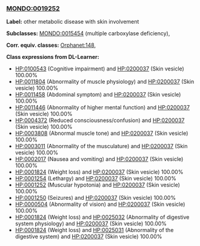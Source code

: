 
### [MONDO:0019252](http://purl.obolibrary.org/obo/MONDO_0019252)
**Label:** other metabolic disease with skin involvement

**Subclasses:** [MONDO:0015454](http://purl.obolibrary.org/obo/MONDO_0015454) (multiple carboxylase deficiency), 

**Corr. equiv. classes:** [Orphanet:148](http://www.orpha.net/ORDO/Orphanet_148), 

**Class expressions from DL-Learner:**

- [HP:0100543](http://purl.obolibrary.org/obo/HP_0100543) (Cognitive impairment) and [HP:0200037](http://purl.obolibrary.org/obo/HP_0200037) (Skin vesicle) 100.00%
- [HP:0011804](http://purl.obolibrary.org/obo/HP_0011804) (Abnormality of muscle physiology) and [HP:0200037](http://purl.obolibrary.org/obo/HP_0200037) (Skin vesicle) 100.00%
- [HP:0011458](http://purl.obolibrary.org/obo/HP_0011458) (Abdominal symptom) and [HP:0200037](http://purl.obolibrary.org/obo/HP_0200037) (Skin vesicle) 100.00%
- [HP:0011446](http://purl.obolibrary.org/obo/HP_0011446) (Abnormality of higher mental function) and [HP:0200037](http://purl.obolibrary.org/obo/HP_0200037) (Skin vesicle) 100.00%
- [HP:0004372](http://purl.obolibrary.org/obo/HP_0004372) (Reduced consciousness/confusion) and [HP:0200037](http://purl.obolibrary.org/obo/HP_0200037) (Skin vesicle) 100.00%
- [HP:0003808](http://purl.obolibrary.org/obo/HP_0003808) (Abnormal muscle tone) and [HP:0200037](http://purl.obolibrary.org/obo/HP_0200037) (Skin vesicle) 100.00%
- [HP:0003011](http://purl.obolibrary.org/obo/HP_0003011) (Abnormality of the musculature) and [HP:0200037](http://purl.obolibrary.org/obo/HP_0200037) (Skin vesicle) 100.00%
- [HP:0002017](http://purl.obolibrary.org/obo/HP_0002017) (Nausea and vomiting) and [HP:0200037](http://purl.obolibrary.org/obo/HP_0200037) (Skin vesicle) 100.00%
- [HP:0001824](http://purl.obolibrary.org/obo/HP_0001824) (Weight loss) and [HP:0200037](http://purl.obolibrary.org/obo/HP_0200037) (Skin vesicle) 100.00%
- [HP:0001254](http://purl.obolibrary.org/obo/HP_0001254) (Lethargy) and [HP:0200037](http://purl.obolibrary.org/obo/HP_0200037) (Skin vesicle) 100.00%
- [HP:0001252](http://purl.obolibrary.org/obo/HP_0001252) (Muscular hypotonia) and [HP:0200037](http://purl.obolibrary.org/obo/HP_0200037) (Skin vesicle) 100.00%
- [HP:0001250](http://purl.obolibrary.org/obo/HP_0001250) (Seizures) and [HP:0200037](http://purl.obolibrary.org/obo/HP_0200037) (Skin vesicle) 100.00%
- [HP:0000504](http://purl.obolibrary.org/obo/HP_0000504) (Abnormality of vision) and [HP:0200037](http://purl.obolibrary.org/obo/HP_0200037) (Skin vesicle) 100.00%
- [HP:0001824](http://purl.obolibrary.org/obo/HP_0001824) (Weight loss) and [HP:0025032](http://purl.obolibrary.org/obo/HP_0025032) (Abnormality of digestive system physiology) and [HP:0200037](http://purl.obolibrary.org/obo/HP_0200037) (Skin vesicle) 100.00%
- [HP:0001824](http://purl.obolibrary.org/obo/HP_0001824) (Weight loss) and [HP:0025031](http://purl.obolibrary.org/obo/HP_0025031) (Abnormality of the digestive system) and [HP:0200037](http://purl.obolibrary.org/obo/HP_0200037) (Skin vesicle) 100.00%


